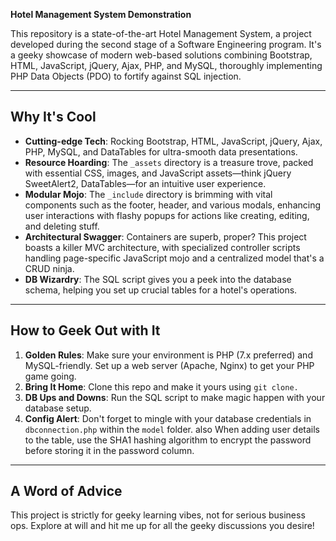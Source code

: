 **Hotel Management System Demonstration**

This repository is a state-of-the-art Hotel Management System, a project developed during the second stage of a Software Engineering program. It's a geeky showcase of modern web-based solutions combining Bootstrap, HTML, JavaScript, jQuery, Ajax, PHP, and MySQL, thoroughly implementing PHP Data Objects (PDO) to fortify against SQL injection.

-------------------
## Why It's Cool

- **Cutting-edge Tech**: Rocking Bootstrap, HTML, JavaScript, jQuery, Ajax, PHP, MySQL, and DataTables for ultra-smooth data presentations.
- **Resource Hoarding**: The `_assets` directory is a treasure trove, packed with essential CSS, images, and JavaScript assets—think jQuery SweetAlert2, DataTables—for an intuitive user experience.
- **Modular Mojo**: The `_include` directory is brimming with vital components such as the footer, header, and various modals, enhancing user interactions with flashy popups for actions like creating, editing, and deleting stuff.
- **Architectural Swagger**: Containers are superb, proper? This project boasts a killer MVC architecture, with specialized controller scripts handling page-specific JavaScript mojo and a centralized model that's a CRUD ninja.
- **DB Wizardry**: The SQL script gives you a peek into the database schema, helping you set up crucial tables for a hotel's operations.

--------------------------
## How to Geek Out with It

1. **Golden Rules**: Make sure your environment is PHP (7.x preferred) and MySQL-friendly. Set up a web server (Apache, Nginx) to get your PHP game going.
2. **Bring It Home**: Clone this repo and make it yours using `git clone.`
3. **DB Ups and Downs**: Run the SQL script to make magic happen with your database setup.
4. **Config Alert**: Don't forget to mingle with your database credentials in `dbconnection.php` within the `model` folder. also When adding user details to the table, use the SHA1 hashing algorithm to encrypt the password before storing it in the password column. 

--------------------------
## A Word of Advice

This project is strictly for geeky learning vibes, not for serious business ops. Explore at will and hit me up for all the geeky discussions you desire!
